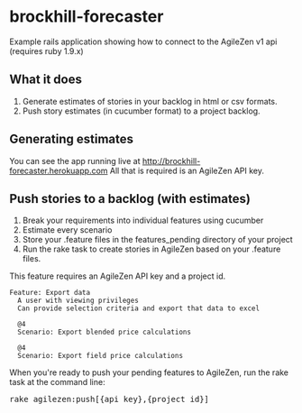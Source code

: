 brockhill-forecaster
====================

Example rails application showing how to connect to the AgileZen v1 api (requires ruby 1.9.x)

What it does
------------

1. Generate estimates of stories in your backlog in html or csv formats.
2. Push story estimates (in cucumber format) to a project backlog.

Generating estimates
--------------------

You can see the app running live at http://brockhill-forecaster.herokuapp.com
All that is required is an AgileZen API key.

Push stories to a backlog (with estimates)
------------------------------------------

1. Break your requirements into individual features using cucumber
2. Estimate every scenario 
3. Store your .feature files in the features_pending directory of your project
4. Run the rake task to create stories in AgileZen based on your .feature files.

This feature requires an AgileZen API key and a project id.

```cucumber
Feature: Export data
  A user with viewing privileges
  Can provide selection criteria and export that data to excel

  @4
  Scenario: Export blended price calculations

  @4
  Scenario: Export field price calculations
```

When you're ready to push your pending features to AgileZen, run the rake task at the command line:

<pre>
rake agilezen:push[{api_key},{project_id}]
</pre>

